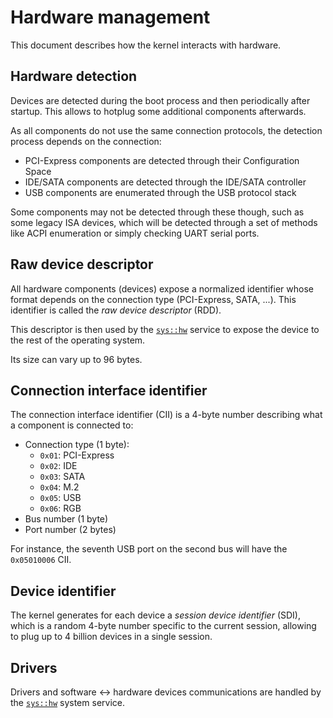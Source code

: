 # Hardware management

This document describes how the kernel interacts with hardware.

## Hardware detection

Devices are detected during the boot process and then periodically after startup. This allows to hotplug some additional components afterwards.

As all components do not use the same connection protocols, the detection process depends on the connection:

* PCI-Express components are detected through their Configuration Space
* IDE/SATA components are detected through the IDE/SATA controller
* USB components are enumerated through the USB protocol stack

Some components may not be detected through these though, such as some legacy ISA devices, which will be detected through a set of methods like ACPI enumeration or simply checking UART serial ports.

## Raw device descriptor

All hardware components (devices) expose a normalized identifier whose format depends on the connection type (PCI-Express, SATA, ...). This identifier is called the _raw device descriptor_ (RDD).

This descriptor is then used by the [`sys::hw`](../services/hw.md) service to expose the device to the rest of the operating system.

Its size can vary up to 96 bytes.

## Connection interface identifier

The connection interface identifier (CII) is a 4-byte number describing what a component is connected to:

- Connection type (1 byte):
  - `0x01`: PCI-Express
  - `0x02`: IDE
  - `0x03`: SATA
  - `0x04`: M.2
  - `0x05`: USB
  - `0x06`: RGB
- Bus number (1 byte)
- Port number (2 bytes)

For instance, the seventh USB port on the second bus will have the `0x05010006` CII.

## Device identifier

The kernel generates for each device a _session device identifier_ (SDI), which is a random 4-byte number specific to the current session, allowing to plug up to 4 billion devices in a single session.

## Drivers

Drivers and software <-> hardware devices communications are handled by the [`sys::hw`](../services/hw.md) system service.
